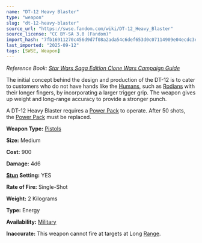 ```yaml
---
name: "DT-12 Heavy Blaster"
type: "weapon"
slug: "dt-12-heavy-blaster"
source_url: "https://swse.fandom.com/wiki/DT-12_Heavy_Blaster"
source_license: "CC BY-SA 3.0 (Fandom)"
import_hash: "7fb16911270c456d9d7f08a2ada54c6def653d0c07114909e04ecdc3e0ecb84a"
last_imported: "2025-09-12"
tags: [SWSE, Weapon]
---
```

*Reference Book:* *[Star Wars Saga Edition Clone Wars Campaign Guide](https://swse.fandom.com/wiki/Star_Wars_Saga_Edition_Clone_Wars_Campaign_Guide)*

The initial concept behind the design and production of the DT-12 is to cater to customers who do not have hands like the [Humans](https://swse.fandom.com/wiki/Humans), such as [Rodians](https://swse.fandom.com/wiki/Rodians) with their longer fingers, by incorporating a larger trigger grip. The weapon gives up weight and long-range accuracy to provide a stronger punch. 

A DT-12 Heavy Blaster requires a [Power Pack](https://swse.fandom.com/wiki/Power_Pack) to operate. After 50 shots, the [Power Pack](https://swse.fandom.com/wiki/Power_Pack) must be replaced.

**Weapon Type:** [Pistols](https://swse.fandom.com/wiki/Pistols)

**Size:** Medium

**Cost:** 900

**Damage:** 4d6

**[Stun](https://swse.fandom.com/wiki/Stun) Setting:** YES

**Rate of Fire:** Single-Shot

**Weight:** 2 Kilograms

**Type:** Energy

**Availability:** [Military](https://swse.fandom.com/wiki/Military)

**Inaccurate:** This weapon cannot fire at targets at Long [Range](https://swse.fandom.com/wiki/Range).